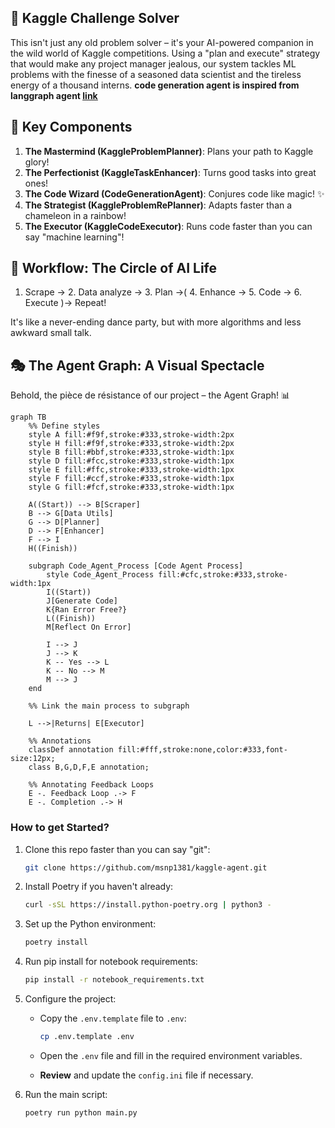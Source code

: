 ## 🌟 Kaggle Challenge Solver

This isn't just any old problem solver – it's your AI-powered companion in the wild world of Kaggle competitions. Using a "plan and execute" strategy that would make any project manager jealous, our system tackles ML problems with the finesse of a seasoned data scientist and the tireless energy of a thousand interns. **code generation agent is inspired from langgraph agent [<u>link</u>](https://blog.langchain.dev/code-execution-with-langgraph/)**

## 🧠 Key Components

1. **The Mastermind (KaggleProblemPlanner)**: Plans your path to Kaggle glory!
2. **The Perfectionist (KaggleTaskEnhancer)**: Turns good tasks into great ones!
3. **The Code Wizard (CodeGenerationAgent)**: Conjures code like magic! ✨
4. **The Strategist (KaggleProblemRePlanner)**: Adapts faster than a chameleon in a rainbow!
5. **The Executor (KaggleCodeExecutor)**: Runs code faster than you can say "machine learning"!

## 🔄 Workflow: The Circle of AI Life

1. Scrape → 2. Data analyze → 3. Plan →( 4. Enhance → 5. Code → 6. Execute )→ Repeat!

It's like a never-ending dance party, but with more algorithms and less awkward small talk.

## 🎭 The Agent Graph: A Visual Spectacle

Behold, the pièce de résistance of our project – the Agent Graph! 📊

```mermaid
graph TB
    %% Define styles
    style A fill:#f9f,stroke:#333,stroke-width:2px
    style H fill:#f9f,stroke:#333,stroke-width:2px
    style B fill:#bbf,stroke:#333,stroke-width:1px
    style D fill:#fcc,stroke:#333,stroke-width:1px
    style E fill:#ffc,stroke:#333,stroke-width:1px
    style F fill:#ccf,stroke:#333,stroke-width:1px
    style G fill:#fcf,stroke:#333,stroke-width:1px

    A((Start)) --> B[Scraper]
    B --> G[Data Utils]
    G --> D[Planner]
    D --> F[Enhancer]
    F --> I
    H((Finish))

    subgraph Code_Agent_Process [Code Agent Process]
        style Code_Agent_Process fill:#cfc,stroke:#333,stroke-width:1px
        I((Start))
        J[Generate Code]
        K{Ran Error Free?}
        L((Finish))
        M[Reflect On Error]

        I --> J
        J --> K
        K -- Yes --> L
        K -- No --> M
        M --> J
    end

    %% Link the main process to subgraph

    L -->|Returns| E[Executor]

    %% Annotations
    classDef annotation fill:#fff,stroke:none,color:#333,font-size:12px;
    class B,G,D,F,E annotation;

    %% Annotating Feedback Loops
    E -. Feedback Loop .-> F
    E -. Completion .-> H

```

### How to get Started?

1. Clone this repo faster than you can say "git":

   ```bash
   git clone https://github.com/msnp1381/kaggle-agent.git
   ```

2. Install Poetry if you haven't already:

   ```bash
   curl -sSL https://install.python-poetry.org | python3 -
   ```

3. Set up the Python environment:

   ```bash
   poetry install
   ```

4. Run pip install for notebook requirements:

    ```bash
    pip install -r notebook_requirements.txt 
    ```

5. Configure the project:

   - Copy the `.env.template` file to `.env`:

     ```bash
     cp .env.template .env
     ```

   - Open the `.env` file and fill in the required environment variables.
   - **Review** and update the `config.ini` file if necessary.

5. Run the main script:

   ```bash
   poetry run python main.py
   ```
